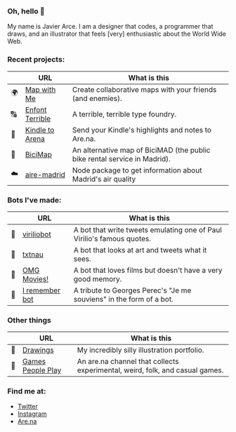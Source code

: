 ### Oh, hello 👋

My name is Javier Arce. I am a designer that codes, a programmer that draws, and an illustrator that feels [very] enthusiastic about the World Wide Web.

### Recent projects:

|  | URL | What is this
-------- | ------ | ------
🌍 | [Map with Me](https://mapwithme.world) | Create collaborative maps with your friends (and enemies).
🔠 | [Enfont Terrible](https://enfont.javierarce.com) | A terrible, terrible type foundry.
📖 | [Kindle to Arena](https://arena.javierarce.com) | Send your Kindle's highlights and notes to Are.na.
🚴 | [BiciMap](https://bicimap.javierarce.com) | An alternative map of BiciMAD (the public bike rental service in Madrid).
☁️ | [aire-madrid](https://github.com/javierarce/aire-madrid) | Node package to get information about Madrid's air quality

### Bots I've made:

|  | URL | What is this
-------- | ------ | ------
🤖 | [viriliobot](https://twitter.com/viriliobot) | A bot that write tweets emulating one of Paul Virilio's famous quotes.
🤖 | [txtnau](https://twitter.com/txtnau) | A bot that looks at art and tweets what it sees.
🤖 | [OMG Movies!](https://twitter.com/omg_movies) | A bot that loves films but doesn't have a very good memory.
🤖 | [I remember bot](https://twitter.com/irememberbot) | A tribute to Georges Perec's "Je me souviens" in the form of a bot.

### Other things

|  | URL | What is this
-------- | ------ | ------
🎨 | [Drawings](https://drawings.javierarce.com) | My incredibly silly illustration portfolio.
🎲 | [Games People Play](https://www.are.na/javier/games-people-play) | An are.na channel that collects experimental, weird, folk, and casual games.

### Find me at:

- [Twitter](https://twitter.com/javier)
- [Instagram](https://instagram.com/javier)  
- [Are.na](https://are.na/javier)
